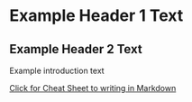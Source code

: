 # Example Header 1 Text
## Example Header 2 Text
Example introduction text

[Click for Cheat Sheet to writing in Markdown](#https://cheatography.com/lucbpz/cheat-sheets/the-ultimate-markdown/)
